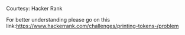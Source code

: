 Courtesy: Hacker Rank


For better understanding please go on this link:https://www.hackerrank.com/challenges/printing-tokens-/problem
